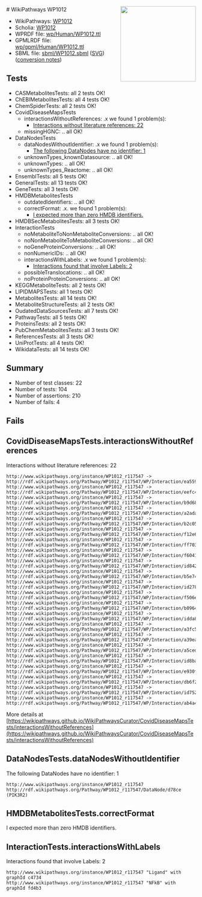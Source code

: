 <img style="float: right; width: 200px" src="../logo.png" />
# WikiPathways WP1012

* WikiPathways: [WP1012](https://identifiers.org/wikipathways:WP1012)
* Scholia: [WP1012](https://scholia.toolforge.org/wikipathways/WP1012)
* WPRDF file: [wp/Human/WP1012.ttl](../wp/Human/WP1012.ttl)
* GPMLRDF file: [wp/gpml/Human/WP1012.ttl](../wp/gpml/Human/WP1012.ttl)
* SBML file: [sbml/WP1012.sbml](../sbml/WP1012.sbml) ([SVG](../sbml/WP1012.svg)) ([conversion notes](../sbml/WP1012.txt))

## Tests
* CASMetabolitesTests: all 2 tests OK!
* ChEBIMetabolitesTests: all 4 tests OK!
* ChemSpiderTests: all 2 tests OK!
* CovidDiseaseMapsTests
    * interactionsWithoutReferences: .x we found 1 problem(s):
        * [Interactions without literature references: 22](#9701cd02)
    * missingHGNC: .. all OK!
* DataNodesTests
    * dataNodesWithoutIdentifier: .x we found 1 problem(s):
        * [The following DataNodes have no identifier: 1](#d2d32fa0)
    * unknownTypes_knownDatasource: .. all OK!
    * unknownTypes: .. all OK!
    * unknownTypes_Reactome: .. all OK!
* EnsemblTests: all 5 tests OK!
* GeneralTests: all 13 tests OK!
* GeneTests: all 3 tests OK!
* HMDBMetabolitesTests
    * outdatedIdentifiers: .. all OK!
    * correctFormat: .x. we found 1 problem(s):
        * [I expected more than zero HMDB identifiers.](#ad154c1e)
* HMDBSecMetabolitesTests: all 3 tests OK!
* InteractionTests
    * noMetaboliteToNonMetaboliteConversions: .. all OK!
    * noNonMetaboliteToMetaboliteConversions: .. all OK!
    * noGeneProteinConversions: .. all OK!
    * nonNumericIDs: .. all OK!
    * interactionsWithLabels: .x we found 1 problem(s):
        * [Interactions found that involve Labels: 2](#630d2679)
    * possibleTranslocations: .. all OK!
    * noProteinProteinConversions: .. all OK!
* KEGGMetaboliteTests: all 2 tests OK!
* LIPIDMAPSTests: all 1 tests OK!
* MetabolitesTests: all 14 tests OK!
* MetaboliteStructureTests: all 2 tests OK!
* OudatedDataSourcesTests: all 7 tests OK!
* PathwayTests: all 5 tests OK!
* ProteinsTests: all 2 tests OK!
* PubChemMetabolitesTests: all 3 tests OK!
* ReferencesTests: all 3 tests OK!
* UniProtTests: all 4 tests OK!
* WikidataTests: all 14 tests OK!


## Summary

* Number of test classes: 22
* Number of tests: 104
* Number of assertions: 210
* Number of fails: 4

## Fails

<a name="9701cd02" />

## CovidDiseaseMapsTests.interactionsWithoutReferences

Interactions without literature references: 22
```
http://www.wikipathways.org/instance/WP1012_r117547 -> http://rdf.wikipathways.org/Pathway/WP1012_r117547/WP/Interaction/ea559
http://www.wikipathways.org/instance/WP1012_r117547 -> http://rdf.wikipathways.org/Pathway/WP1012_r117547/WP/Interaction/eefc4
http://www.wikipathways.org/instance/WP1012_r117547 -> http://rdf.wikipathways.org/Pathway/WP1012_r117547/WP/Interaction/b9d68
http://www.wikipathways.org/instance/WP1012_r117547 -> http://rdf.wikipathways.org/Pathway/WP1012_r117547/WP/Interaction/a2ada
http://www.wikipathways.org/instance/WP1012_r117547 -> http://rdf.wikipathways.org/Pathway/WP1012_r117547/WP/Interaction/b2c05
http://www.wikipathways.org/instance/WP1012_r117547 -> http://rdf.wikipathways.org/Pathway/WP1012_r117547/WP/Interaction/f12e6
http://www.wikipathways.org/instance/WP1012_r117547 -> http://rdf.wikipathways.org/Pathway/WP1012_r117547/WP/Interaction/ff703
http://www.wikipathways.org/instance/WP1012_r117547 -> http://rdf.wikipathways.org/Pathway/WP1012_r117547/WP/Interaction/f6041
http://www.wikipathways.org/instance/WP1012_r117547 -> http://rdf.wikipathways.org/Pathway/WP1012_r117547/WP/Interaction/id842095c2
http://www.wikipathways.org/instance/WP1012_r117547 -> http://rdf.wikipathways.org/Pathway/WP1012_r117547/WP/Interaction/b5e74
http://www.wikipathways.org/instance/WP1012_r117547 -> http://rdf.wikipathways.org/Pathway/WP1012_r117547/WP/Interaction/id2782c9f7
http://www.wikipathways.org/instance/WP1012_r117547 -> http://rdf.wikipathways.org/Pathway/WP1012_r117547/WP/Interaction/f506e
http://www.wikipathways.org/instance/WP1012_r117547 -> http://rdf.wikipathways.org/Pathway/WP1012_r117547/WP/Interaction/b0964
http://www.wikipathways.org/instance/WP1012_r117547 -> http://rdf.wikipathways.org/Pathway/WP1012_r117547/WP/Interaction/idda8ce8fb
http://www.wikipathways.org/instance/WP1012_r117547 -> http://rdf.wikipathways.org/Pathway/WP1012_r117547/WP/Interaction/a3fc5
http://www.wikipathways.org/instance/WP1012_r117547 -> http://rdf.wikipathways.org/Pathway/WP1012_r117547/WP/Interaction/a39ea
http://www.wikipathways.org/instance/WP1012_r117547 -> http://rdf.wikipathways.org/Pathway/WP1012_r117547/WP/Interaction/a5ced
http://www.wikipathways.org/instance/WP1012_r117547 -> http://rdf.wikipathways.org/Pathway/WP1012_r117547/WP/Interaction/id8bab165
http://www.wikipathways.org/instance/WP1012_r117547 -> http://rdf.wikipathways.org/Pathway/WP1012_r117547/WP/Interaction/e930f
http://www.wikipathways.org/instance/WP1012_r117547 -> http://rdf.wikipathways.org/Pathway/WP1012_r117547/WP/Interaction/db6f2
http://www.wikipathways.org/instance/WP1012_r117547 -> http://rdf.wikipathways.org/Pathway/WP1012_r117547/WP/Interaction/id7529739d
http://www.wikipathways.org/instance/WP1012_r117547 -> http://rdf.wikipathways.org/Pathway/WP1012_r117547/WP/Interaction/ab4a4
```

More details at [https://wikipathways.github.io/WikiPathwaysCurator/CovidDiseaseMapsTests/interactionsWithoutReferences](https://wikipathways.github.io/WikiPathwaysCurator/CovidDiseaseMapsTests/interactionsWithoutReferences)

<a name="d2d32fa0" />

## DataNodesTests.dataNodesWithoutIdentifier

The following DataNodes have no identifier: 1
```
http://www.wikipathways.org/instance/WP1012_r117547 http://rdf.wikipathways.org/Pathway/WP1012_r117547/DataNode/d78ce (PIK3R2)
```

<a name="ad154c1e" />

## HMDBMetabolitesTests.correctFormat

I expected more than zero HMDB identifiers.
<a name="630d2679" />

## InteractionTests.interactionsWithLabels

Interactions found that involve Labels: 2
```
http://www.wikipathways.org/instance/WP1012_r117547 "Ligand" with graphId c4734
http://www.wikipathways.org/instance/WP1012_r117547 "NFkB" with graphId fd4b3
```

